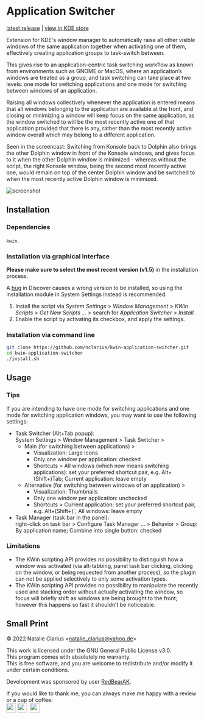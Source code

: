 # Application Switcher

[latest release](https://github.com/nclarius/kwin-application-switcher/releases/latest) | [view in KDE store](https://store.kde.org/p/1805105)

Extension for KDE's window manager to automatically raise all other visible windows of the same application together when activating one of them, effectively creating application groups to task-switch between.

This gives rise to an application-centric task switching workflow as known from environments such as GNOME or MacOS, where an application’s windows are treated as a group, and task switching can take place at two levels: one mode for switching applications and one mode for switching between windows of an application. 

Raising all windows collectively whenever the application is entered means that all windows belonging to the application are available at the front, and closing or minimizing a window will keep focus on the same application, as the window switched to will be the most recently active one of that application provided that there is any, rather than the most recently active window overall which may belong to a different application.

Seen in the screencast: Switching from Konsole back to Dolphin also brings the other Dolphin window in front of the Konsole windows, and gives focus to it when the other Dolphin window is minimized - whereas without the script, the right Konsole window, being the second most recently active one, would remain on top of the center Dolphin window and be switched to when the most recently active Dolphin window is minimized.

![screenshot](.img/screenshot.gif)

## Installation

### Dependencies

`kwin`.

### Installation via graphical interface

**Please make sure to select the most recent version (v1.5)** in the installation process.

A [bug](https://bugs.kde.org/show_bug.cgi?id=453521) in Discover causes a wrong version to be installed, so using the installation module in System Settings instead is recommended.

1. Install the script via *System Settings* > *Window Management* > *KWin Scripts* > *Get New Scripts …* > search for *Application Switcher* > *Install*.
2. Enable the script by activating its checkbox, and apply the settings.

### Installation via command line

```bash
git clone https://github.com/nclarius/kwin-application-switcher.git
cd kwin-application-switcher
./install.sh
```

## Usage

### Tips

If you are intending to have one mode for switching applications and one mode for switching application windows, you may want to use the following settings:
- Task Switcher (Alt+Tab popup):  
  System Settings > Window Management > Task Switcher >  
  - Main (for switching between applications) >
    - Visualization: Large Icons
    - Only one window per application: checked
    - Shortcuts > All windows (which now means switching applications): set your preferred shortcut pair, e.g. Alt+(Shift+)Tab; Current application: leave empty
  - Alternative (for switching between windows of an application) >
    - Visualization: Thumbnails
    - Only one window per application: unchecked
    - Shortcuts > Current application: set your preferred shortcut pair, e.g. Alt+(Shift+)`; All windows: leave empty
- Task Manager (task bar in the panel):  
  right-click on task bar > Configure Task Manager … > Behavior > Group: By application name; Combine into single button: checked

### Limitations

- The KWin scripting API provides no possibility to distinguish how a window was activated (via alt-tabbing, panel task bar clicking, clicking on the window, or being requested from another process), so the plugin can not be applied selectively to only some activation types.
- The KWin scripting API provides no possibility to manipulate the recently used and stacking order without actually activating the window, so focus will briefly shift as windows are being brought to the front; however this happens so fast it shouldn’t be noticeable.

## Small Print

© 2022 Natalie Clarius \<natalie_clarius@yahoo.de\>

This work is licensed under the GNU General Public License v3.0.  
This program comes with absolutely no warranty.  
This is free software, and you are welcome to redistribute and/or modify it under certain conditions.  

Development was sponsored by user [RedBearAK](https://github.com/RedBearAK).

If you would like to thank me, you can always make me happy with a review or a cup of coffee:  
<a href="https://store.kde.org/p/1619690"><img src="https://raw.githubusercontent.com/nclarius/Plasma-window-decorations/main/.img/kdestore.png" height="25"/></a> <a href="https://www.paypal.com/donate/?hosted_button_id=7LUUJD83BWRM4"><img src="https://www.paypalobjects.com/en_US/DK/i/btn/btn_donateCC_LG.gif" height="25"/></a>&nbsp;&nbsp;<a href="https://www.buymeacoffee.com/nclarius"><img src="https://cdn.buymeacoffee.com/buttons/v2/default-yellow.png" height="25"/></a>
